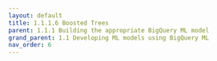 ```yaml
---
layout: default
title: 1.1.1.6 Boosted Trees
parent: 1.1.1 Building the appropriate BigQuery ML model
grand_parent: 1.1 Developing ML models using BigQuery ML
nav_order: 6
---
```


